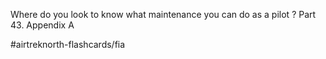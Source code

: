 Where do you look to know what maintenance you can do as a pilot
?
Part 43. Appendix A
<!--SR:!2022-10-06,3,250-->


#airtreknorth-flashcards/fia 